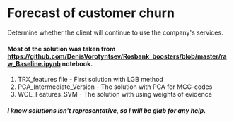 # Forecast of customer churn
Determine whether the client will continue to use the company's services.

#### Most of the solution was taken from https://github.com/DenisVorotyntsev/Rosbank_boosters/blob/master/raw_Baseline.ipynb notebook.  

1) TRX_features file - First solution with LGB method
2) PCA_Intermediate_Version - The solution with PCA for MCC-codes
3) WOE_Features_SVM - The solution with using weights of evidence

##### I know solutions isn't representative, so I will be glab for any help.
